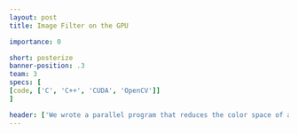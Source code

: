 ```yaml
---
layout: post
title: Image Filter on the GPU

importance: 0

short: posterize
banner-position: .3
team: 3
specs: [
[code, ['C', 'C++', 'CUDA', 'OpenCV']]
]

header: ['We wrote a parallel program that reduces the color space of an image and smooths the edges.', 'It produces a nice "posterize" effect that generates images like the one in the banner from images like the one in the description. To write this program, we had to break the problem into simple, serial processes that could be performed on individual pixels of an image.']
---
```

